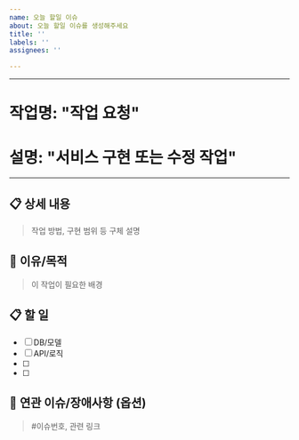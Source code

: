 ```yaml
---
name: 오늘 할일 이슈
about: 오늘 할일 이슈를 생성해주세요
title: ''
labels: ''
assignees: ''

---
```


---
# 작업명: "작업 요청"
# 설명: "서비스 구현 또는 수정 작업"
---

## :clipboard: 상세 내용 
> 작업 방법, 구현 범위 등 구체 설명

## :dart: 이유/목적 
> 이 작업이 필요한 배경

## :clipboard: 할 일
- [ ] DB/모델
- [ ] API/로직
- [ ] 
- [ ] 

## :link: 연관 이슈/장애사항 (옵션)
> #이슈번호, 관련 링크

